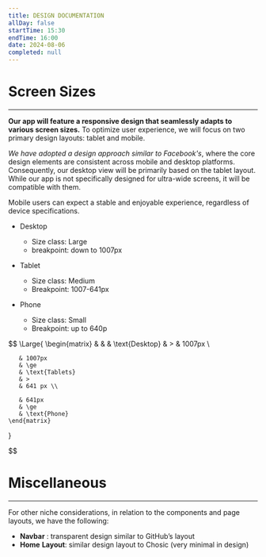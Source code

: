 ```yaml
---
title: DESIGN DOCUMENTATION
allDay: false
startTime: 15:30
endTime: 16:00
date: 2024-08-06
completed: null
---
```


# Screen Sizes
---

**Our app will feature a responsive design that seamlessly adapts to various screen sizes.** To optimize user experience, we will focus on two primary design layouts: tablet and mobile.

*We have adopted a design approach similar to Facebook's*, where the core design elements are consistent across mobile and desktop platforms. Consequently, our desktop view will be primarily based on the tablet layout. While our app is not specifically designed for ultra-wide screens, it will be compatible with them.

Mobile users can expect a stable and enjoyable experience, regardless of device specifications.


* Desktop
	* Size class: Large
	* breakpoint: down to 1007px

* Tablet
	* Size class: Medium
	* Breakpoint: 1007-641px
	
* Phone
	* Size class: Small
	* Breakpoint: up to 640p
	

$$
\Large{
	\begin{matrix}
	   & 
	   & 
	   & \text{Desktop} 
	   & > 
	   & 1007px \\
	   
	   & 1007px 
	   & \ge 
	   & \text{Tablets} 
	   & > 
	   & 641 px \\
	   
	   & 641px  
	   & \ge 
	   & \text{Phone}
	\end{matrix}
}

$$


# Miscellaneous
---

For other niche considerations, in relation to the components and page layouts, we have the following:

- **Navbar** : transparent design similar to GitHub’s layout
- **Home** **Layout**: similar design layout to Chosic (very minimal in design)
